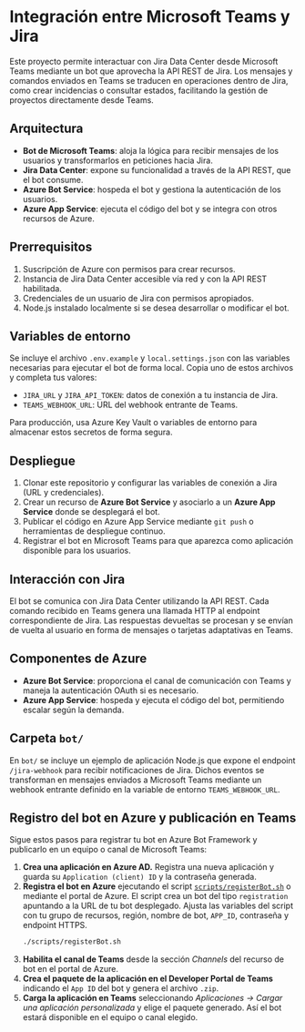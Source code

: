 # Integración entre Microsoft Teams y Jira

Este proyecto permite interactuar con Jira Data Center desde Microsoft Teams mediante un bot que aprovecha la API REST de Jira. Los mensajes y comandos enviados en Teams se traducen en operaciones dentro de Jira, como crear incidencias o consultar estados, facilitando la gestión de proyectos directamente desde Teams.

## Arquitectura

- **Bot de Microsoft Teams**: aloja la lógica para recibir mensajes de los usuarios y transformarlos en peticiones hacia Jira.
- **Jira Data Center**: expone su funcionalidad a través de la API REST, que el bot consume.
- **Azure Bot Service**: hospeda el bot y gestiona la autenticación de los usuarios.
- **Azure App Service**: ejecuta el código del bot y se integra con otros recursos de Azure.

## Prerrequisitos

1. Suscripción de Azure con permisos para crear recursos.
2. Instancia de Jira Data Center accesible vía red y con la API REST habilitada.
3. Credenciales de un usuario de Jira con permisos apropiados.
4. Node.js instalado localmente si se desea desarrollar o modificar el bot.
## Variables de entorno

Se incluye el archivo `.env.example` y `local.settings.json` con las variables necesarias para ejecutar el bot de forma local. Copia uno de estos archivos y completa tus valores:

- `JIRA_URL` y `JIRA_API_TOKEN`: datos de conexión a tu instancia de Jira.
- `TEAMS_WEBHOOK_URL`: URL del webhook entrante de Teams.

Para producción, usa Azure Key Vault o variables de entorno para almacenar estos secretos de forma segura.


## Despliegue

1. Clonar este repositorio y configurar las variables de conexión a Jira (URL y credenciales).
2. Crear un recurso de **Azure Bot Service** y asociarlo a un **Azure App Service** donde se desplegará el bot.
3. Publicar el código en Azure App Service mediante `git push` o herramientas de despliegue continuo.
4. Registrar el bot en Microsoft Teams para que aparezca como aplicación disponible para los usuarios.

## Interacción con Jira

El bot se comunica con Jira Data Center utilizando la API REST. Cada comando recibido en Teams genera una llamada HTTP al endpoint correspondiente de Jira. Las respuestas devueltas se procesan y se envían de vuelta al usuario en forma de mensajes o tarjetas adaptativas en Teams.

## Componentes de Azure

- **Azure Bot Service**: proporciona el canal de comunicación con Teams y maneja la autenticación OAuth si es necesario.
- **Azure App Service**: hospeda y ejecuta el código del bot, permitiendo escalar según la demanda.


## Carpeta `bot/`

En `bot/` se incluye un ejemplo de aplicación Node.js que expone el endpoint `/jira-webhook` para recibir notificaciones de Jira. Dichos eventos se transforman en mensajes enviados a Microsoft Teams mediante un webhook entrante definido en la variable de entorno `TEAMS_WEBHOOK_URL`.

## Registro del bot en Azure y publicación en Teams

Sigue estos pasos para registrar tu bot en Azure Bot Framework y publicarlo en un equipo o canal de Microsoft Teams:

1. **Crea una aplicación en Azure AD.** Registra una nueva aplicación y guarda su `Application (client) ID` y la contraseña generada.
2. **Registra el bot en Azure** ejecutando el script [`scripts/registerBot.sh`](scripts/registerBot.sh) o mediante el portal de Azure. El script crea un bot del tipo `registration` apuntando a la URL de tu bot desplegado.
   Ajusta las variables del script con tu grupo de recursos, región, nombre de bot, `APP_ID`, contraseña y endpoint HTTPS.
   ```bash
   ./scripts/registerBot.sh
   ```
3. **Habilita el canal de Teams** desde la sección *Channels* del recurso de bot en el portal de Azure.
4. **Crea el paquete de la aplicación en el Developer Portal de Teams** indicando el `App ID` del bot y genera el archivo `.zip`.
5. **Carga la aplicación en Teams** seleccionando *Aplicaciones → Cargar una aplicación personalizada* y elige el paquete generado. Así el bot estará disponible en el equipo o canal elegido.

[portal]: https://portal.azure.com/
